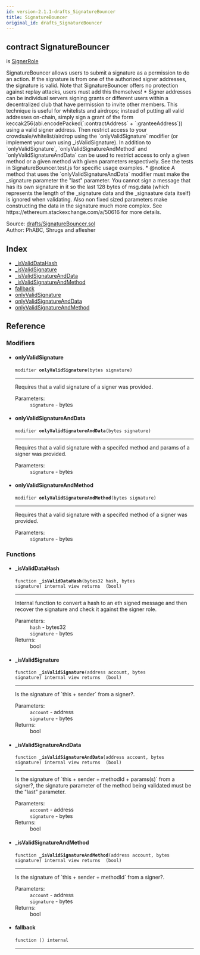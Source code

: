 ```yaml
---
id: version-2.1.1-drafts_SignatureBouncer
title: SignatureBouncer
original_id: drafts_SignatureBouncer
---
```


<div class="contract-doc"><div class="contract"><h2 class="contract-header"><span class="contract-kind">contract</span> SignatureBouncer</h2><p class="base-contracts"><span>is</span> <a href="access_roles_SignerRole.html">SignerRole</a></p><p class="description">SignatureBouncer allows users to submit a signature as a permission to do an action. If the signature is from one of the authorized signer addresses, the signature is valid. Note that SignatureBouncer offers no protection against replay attacks, users must add this themselves! * Signer addresses can be individual servers signing grants or different users within a decentralized club that have permission to invite other members. This technique is useful for whitelists and airdrops; instead of putting all valid addresses on-chain, simply sign a grant of the form keccak256(abi.encodePacked(`:contractAddress` + `:granteeAddress`)) using a valid signer address. Then restrict access to your crowdsale/whitelist/airdrop using the `onlyValidSignature` modifier (or implement your own using _isValidSignature). In addition to `onlyValidSignature`, `onlyValidSignatureAndMethod` and `onlyValidSignatureAndData` can be used to restrict access to only a given method or a given method with given parameters respectively. See the tests in SignatureBouncer.test.js for specific usage examples. * @notice A method that uses the `onlyValidSignatureAndData` modifier must make the _signature parameter the &quot;last&quot; parameter. You cannot sign a message that has its own signature in it so the last 128 bytes of msg.data (which represents the length of the _signature data and the _signaature data itself) is ignored when validating. Also non fixed sized parameters make constructing the data in the signature much more complex. See https://ethereum.stackexchange.com/a/50616 for more details.</p><div class="source">Source: <a href="https://github.com/OpenZeppelin/zeppelin-solidity/blob/v2.1.1/contracts/drafts/SignatureBouncer.sol" target="_blank">drafts/SignatureBouncer.sol</a></div><div class="author">Author: PhABC, Shrugs and aflesher</div></div><div class="index"><h2>Index</h2><ul><li><a href="drafts_SignatureBouncer.html#_isValidDataHash">_isValidDataHash</a></li><li><a href="drafts_SignatureBouncer.html#_isValidSignature">_isValidSignature</a></li><li><a href="drafts_SignatureBouncer.html#_isValidSignatureAndData">_isValidSignatureAndData</a></li><li><a href="drafts_SignatureBouncer.html#_isValidSignatureAndMethod">_isValidSignatureAndMethod</a></li><li><a href="drafts_SignatureBouncer.html#">fallback</a></li><li><a href="drafts_SignatureBouncer.html#onlyValidSignature">onlyValidSignature</a></li><li><a href="drafts_SignatureBouncer.html#onlyValidSignatureAndData">onlyValidSignatureAndData</a></li><li><a href="drafts_SignatureBouncer.html#onlyValidSignatureAndMethod">onlyValidSignatureAndMethod</a></li></ul></div><div class="reference"><h2>Reference</h2><div class="modifiers"><h3>Modifiers</h3><ul><li><div class="item modifier"><span id="onlyValidSignature" class="anchor-marker"></span><h4 class="name">onlyValidSignature</h4><div class="body"><code class="signature">modifier <strong>onlyValidSignature</strong><span>(bytes signature) </span></code><hr/><div class="description"><p>Requires that a valid signature of a signer was provided.</p></div><dl><dt><span class="label-parameters">Parameters:</span></dt><dd><div><code>signature</code> - bytes</div></dd></dl></div></div></li><li><div class="item modifier"><span id="onlyValidSignatureAndData" class="anchor-marker"></span><h4 class="name">onlyValidSignatureAndData</h4><div class="body"><code class="signature">modifier <strong>onlyValidSignatureAndData</strong><span>(bytes signature) </span></code><hr/><div class="description"><p>Requires that a valid signature with a specifed method and params of a signer was provided.</p></div><dl><dt><span class="label-parameters">Parameters:</span></dt><dd><div><code>signature</code> - bytes</div></dd></dl></div></div></li><li><div class="item modifier"><span id="onlyValidSignatureAndMethod" class="anchor-marker"></span><h4 class="name">onlyValidSignatureAndMethod</h4><div class="body"><code class="signature">modifier <strong>onlyValidSignatureAndMethod</strong><span>(bytes signature) </span></code><hr/><div class="description"><p>Requires that a valid signature with a specifed method of a signer was provided.</p></div><dl><dt><span class="label-parameters">Parameters:</span></dt><dd><div><code>signature</code> - bytes</div></dd></dl></div></div></li></ul></div><div class="functions"><h3>Functions</h3><ul><li><div class="item function"><span id="_isValidDataHash" class="anchor-marker"></span><h4 class="name">_isValidDataHash</h4><div class="body"><code class="signature">function <strong>_isValidDataHash</strong><span>(bytes32 hash, bytes signature) </span><span>internal </span><span>view </span><span>returns  (bool) </span></code><hr/><div class="description"><p>Internal function to convert a hash to an eth signed message and then recover the signature and check it against the signer role.</p></div><dl><dt><span class="label-parameters">Parameters:</span></dt><dd><div><code>hash</code> - bytes32</div><div><code>signature</code> - bytes</div></dd><dt><span class="label-return">Returns:</span></dt><dd>bool</dd></dl></div></div></li><li><div class="item function"><span id="_isValidSignature" class="anchor-marker"></span><h4 class="name">_isValidSignature</h4><div class="body"><code class="signature">function <strong>_isValidSignature</strong><span>(address account, bytes signature) </span><span>internal </span><span>view </span><span>returns  (bool) </span></code><hr/><div class="description"><p>Is the signature of `this + sender` from a signer?.</p></div><dl><dt><span class="label-parameters">Parameters:</span></dt><dd><div><code>account</code> - address</div><div><code>signature</code> - bytes</div></dd><dt><span class="label-return">Returns:</span></dt><dd>bool</dd></dl></div></div></li><li><div class="item function"><span id="_isValidSignatureAndData" class="anchor-marker"></span><h4 class="name">_isValidSignatureAndData</h4><div class="body"><code class="signature">function <strong>_isValidSignatureAndData</strong><span>(address account, bytes signature) </span><span>internal </span><span>view </span><span>returns  (bool) </span></code><hr/><div class="description"><p>Is the signature of `this + sender + methodId + params(s)` from a signer?, the signature parameter of the method being validated must be the &quot;last&quot; parameter.</p></div><dl><dt><span class="label-parameters">Parameters:</span></dt><dd><div><code>account</code> - address</div><div><code>signature</code> - bytes</div></dd><dt><span class="label-return">Returns:</span></dt><dd>bool</dd></dl></div></div></li><li><div class="item function"><span id="_isValidSignatureAndMethod" class="anchor-marker"></span><h4 class="name">_isValidSignatureAndMethod</h4><div class="body"><code class="signature">function <strong>_isValidSignatureAndMethod</strong><span>(address account, bytes signature) </span><span>internal </span><span>view </span><span>returns  (bool) </span></code><hr/><div class="description"><p>Is the signature of `this + sender + methodId` from a signer?.</p></div><dl><dt><span class="label-parameters">Parameters:</span></dt><dd><div><code>account</code> - address</div><div><code>signature</code> - bytes</div></dd><dt><span class="label-return">Returns:</span></dt><dd>bool</dd></dl></div></div></li><li><div class="item function"><span id="fallback" class="anchor-marker"></span><h4 class="name">fallback</h4><div class="body"><code class="signature">function <strong></strong><span>() </span><span>internal </span></code><hr/></div></div></li></ul></div></div></div>
